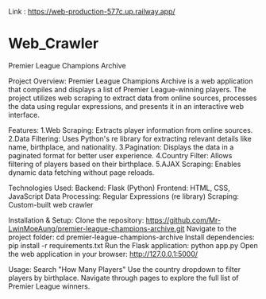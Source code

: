 Link : https://web-production-577c.up.railway.app/ 

# Web_Crawler
Premier League Champions Archive

Project Overview:
Premier League Champions Archive is a web application that compiles and displays a list of Premier League-winning players. The project utilizes web scraping to extract data from online sources, processes the data using regular expressions, and presents it in an interactive web interface.

Features:
1.Web Scraping: Extracts player information from online sources.
2.Data Filtering: Uses Python's re library for extracting relevant details like name, birthplace, and nationality.
3.Pagination: Displays the data in a paginated format for better user experience.
4.Country Filter: Allows filtering of players based on their birthplace.
5.AJAX Scraping: Enables dynamic data fetching without page reloads.

Technologies Used:
Backend: Flask (Python)
Frontend: HTML, CSS, JavaScript
Data Processing: Regular Expressions (re library)
Scraping: Custom-built web crawler

Installation & Setup:
Clone the repository: https://github.com/Mr-LwinMoeAung/premier-league-champions-archive.git
Navigate to the project folder: cd premier-league-champions-archive
Install dependencies: pip install -r requirements.txt
Run the Flask application: python app.py
Open the web application in your browser: http://127.0.0.1:5000/

Usage:
Search "How Many Players"
Use the country dropdown to filter players by birthplace.
Navigate through pages to explore the full list of Premier League winners.
